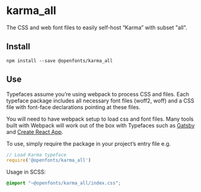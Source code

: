 
# karma_all

The CSS and web font files to easily self-host “Karma” with subset "all".

## Install

`npm install --save @openfonts/karma_all`

## Use

Typefaces assume you’re using webpack to process CSS and files. Each typeface
package includes all necessary font files (woff2, woff) and a CSS file with
font-face declarations pointing at these files.

You will need to have webpack setup to load css and font files. Many tools built
with Webpack will work out of the box with Typefaces such as [Gatsby](https://github.com/gatsbyjs/gatsby)
and [Create React App](https://github.com/facebookincubator/create-react-app).

To use, simply require the package in your project’s entry file e.g.

```javascript
// Load Karma typeface
require('@openfonts/karma_all')
```

Usage in SCSS:
```scss
@import "~@openfonts/karma_all/index.css";
```
